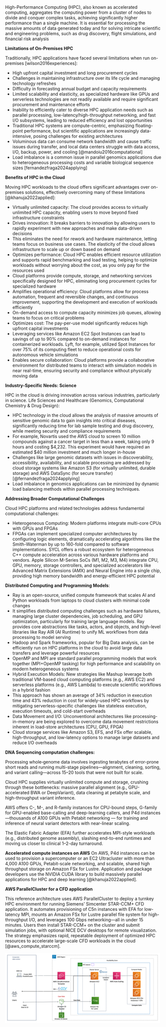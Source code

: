 

High-Performance Computing (HPC), also known as accelerated computing, aggregates the computing power from a cluster of nodes to divide and conquer complex tasks, achieving significantly higher performance than a single machine. It is essential for processing the massive amounts of data generated today and for solving intricate scientific and engineering problems, such as drug discovery, flight simulations, and financial risk analysis

**Limitations of On-Premises HPC**

Traditionally, HPC applications have faced several limitations when run on-premises [wilson2016experiences]:

- High upfront capital investment and long procurement cycles
- Challenges in maintaining infrastructure over its life cycle and managing technology refreshes
- Difficulty in forecasting annual budget and capacity requirements
- Limited scalability and elasticity, as specialized hardware like GPUs and serverless technologies are not readily available and require significant procurement and maintenance efforts
- Inability to efficiently cater to diverse HPC application needs such as parallel processing, low-latency/high-throughput networking, and fast I/O subsystems, leading to reduced efficiency and lost opportunities
- Traditional HPC systems are compute-centric, emphasizing floating-point performance, but scientific applications are increasingly data-intensive, posing challenges for existing architectures
- Voluminous data can consume network bandwidth and cause traffic issues during transfer, and local data centers struggle with data access, I/O, backup, power, and cooling [@mandoiu2016computational]
- Load imbalance is a common issue in parallel genomics applications due to heterogeneous processing costs and variable biological sequence sizes [fernandezfraga2024applying]

**Benefits of HPC in the Cloud**

Moving HPC workloads to the cloud offers significant advantages over on-premises solutions, effectively overcoming many of these limitations [@khanuja2022applied]:

- Virtually unlimited capacity: The cloud provides access to virtually unlimited HPC capacity, enabling users to move beyond fixed infrastructure constraints
- Drives innovation: It breaks barriers to innovation by allowing users to rapidly experiment with new approaches and make data-driven decisions
- This eliminates the need for rework and hardware maintenance, letting teams focus on business use cases. The elasticity of the cloud allows infrastructure to scale up or down based on demand
- Optimizes performance: Cloud HPC enables efficient resource utilization and supports rapid benchmarking and load testing, helping to optimize workloads without worrying about the cost, as you only pay for the resources used
- Cloud platforms provide compute, storage, and networking services specifically designed for HPC, eliminating long procurement cycles for specialized hardware
- Amplifies operational efficiency: Cloud platforms allow for process automation, frequent and reversible changes, and continuous improvement, supporting the development and execution of workloads efficiently
- On-demand access to compute capacity minimizes job queues, allowing teams to focus on critical problems
- Optimizes cost: The pay-per-use model significantly reduces high upfront capital investments
- Leveraging services like Amazon EC2 Spot Instances can lead to savings of up to 90% compared to on-demand instances for containerized workloads. Lyft, for example, utilized Spot Instances for over 75% of its computing fleet to reduce operational costs for autonomous vehicle simulations
- Enables secure collaboration: Cloud platforms provide a collaborative environment for distributed teams to interact with simulation models in near real-time, ensuring security and compliance without physically moving data

**Industry-Specific Needs: Science**

HPC in the cloud is driving innovation across various industries, particularly in science. Life Sciences and Healthcare (Genomics, Computational Chemistry & Drug Design):

- HPC technology in the cloud allows the analysis of massive amounts of sensitive genomic data to gain insights into critical diseases, significantly reducing time for lab sample testing and drug discovery, while meeting security and compliance requirements
- For example, Novartis used the AWS cloud to screen 10 million compounds against a cancer target in less than a week, taking only 9 hours and costing $4,232. This experiment would have required an estimated $40 million investment and much longer in-house
- Challenges like large genomic datasets with issues in discoverability, accessibility, availability, and scalable processing are addressed by cloud storage systems like Amazon S3 (for virtually unlimited, durable storage) and AWS DataSync (for secure transfer) [@fernandezfraga2024applying]
- Load imbalance in genomics applications can be minimized by dynamic load balancing methods within parallel processing techniques.

**Addressing Broader Computational Challenges** 

Cloud HPC platforms and related technologies address fundamental computational challenges:

- Heterogeneous Computing: Modern platforms integrate multi-core CPUs with GPUs and FPGAs
- FPGAs can implement specialized computer architectures by configuring logic elements, dramatically accelerating algorithms like the Smith-Waterman by up to 160-fold compared to software implementations. SYCL offers a robust ecosystem for heterogeneous C++ compute acceleration across various hardware platforms and vendors. Apple Silicon M-Series SoCs (M1, M2, M3, M4) integrate CPU, GPU, memory, storage controllers, and specialized accelerators like Advanced Matrix Extensions (AMX) and Neural Engine into a single chip, providing high memory bandwidth and energy-efficient HPC potential

**Distributed Computing and Programming Models**:

- Ray is an open-source, unified compute framework that scales AI and Python workloads from laptops to cloud clusters with minimal code changes
- It simplifies distributed computing challenges such as hardware failures, managing large cluster dependencies, job scheduling, and GPU optimization, particularly for training large language models. Ray provides core abstractions like tasks, actors, and objects, and high-level libraries like Ray AIR (AI Runtime) to unify ML workflows from data processing to model serving
- Hadoop and Spark frameworks, popular for Big Data analysis, can be efficiently run on HPC platforms in the cloud to avoid large data transfers and leverage powerful resources
- OpenMP and MPI are standard parallel programming models that work together (MPI+OpenMP tasking) for high performance and scalability on modern heterogeneous systems
- Hybrid Execution Models: New strategies like Mashup leverage both traditional VM-based cloud computing platforms (e.g., AWS EC2) and serverless platforms (e.g., AWS Lambda) to execute scientific workflows in a hybrid fashion
- This approach has shown an average of 34% reduction in execution time and 43% reduction in cost for widely-used HPC workflows by mitigating serverless-specific challenges like stateless execution, execution timeouts, and cold-start overheads
- Data Movement and I/O: Unconventional architectures like processing-in-memory are being explored to overcome data movement restrictions inherent in load-store architectures (CPU, GPU, FPGA)
- Cloud storage services like Amazon S3, EFS, and FSx offer scalable, high-throughput, and low-latency options to manage large datasets and reduce I/O overheads

**DNA Sequencing computation challenges:**

Processing whole‐genome data involves ingesting terabytes of error-prone short reads and running multi-stage pipelines—alignment, cleaning, sorting, and variant calling—across 15–20 tools that were not built for scale. 

Cloud HPC supplies virtually unlimited compute and storage, crushing through these bottlenecks: massive parallel alignment (e.g., GPU-accelerated BWA or DeepVariant), data cleaning at petabyte scale, and high-throughput variant inference. 

AWS offers C-, M-, and R-family instances for CPU-bound steps, G-family for GPU-enabled base-calling and deep-learning callers, and P4d instances—thousands of A100 GPUs with Petabit networking — for training and inference of neural variant detectors with near-linear scaling. 

The Elastic Fabric Adapter (EFA) further accelerates MPI-style workloads (e.g., distributed genome assembly), slashing end-to-end runtimes and moving us closer to clinical 1–2-day turnaround.

**Accelerated compute instances on AWS**
On AWS, P4d instances can be used to provision a supercomputer or an EC2 Ultracluster with more
than 4,000 A100 GPUs, Petabit-scale networking, and scalable, shared high throughput storage on
Amazon FSx for Lustre. Application and package developers use the NVIDIA CUDA library to build massively parallel applications for HPC and deep
learning [@khanuja2022applied].



**AWS ParallelCluster for a CFD application**

This reference architecture uses AWS ParallelCluster to deploy a turnkey HPC environment for running Siemens’ Simcenter STAR-CCM+ CFD application. It automates provisioning of C5n instances with EFA for low-latency MPI, mounts an Amazon FSx for Lustre parallel file system for high-throughput I/O, and leverages 100 Gbps networking—all in under 15 minutes. Users then install STAR-CCM+ on the cluster and submit simulation jobs, with optional NICE DCV desktops for remote visualization. The strategy emphasizes rapid, repeatable deployment of optimized HPC resources to accelerate large-scale CFD workloads in the cloud [@aws_compute_starccm].

<img src="../images/AWS_HPC_ParallelCluster_StarccmFig1.png" alt="HPC AWS" width="500">
